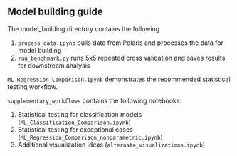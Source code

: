 ## Model building guide

The model_building directory contains the following

1. `process_data.ipynb` pulls data from Polaris and processes the data for model building
2. `run_benchmark.py` runs 5x5 repeated cross validation and saves results for downstream analysis

`ML_Regression_Comparison.ipynb` demonstrates the recommended statistical testing workflow.

`supplementary_workflows` contains the following notebooks:

1. Statistical testing for classification models (`ML_Classification_Comparison.ipynb`)
2. Statistical testing for exceptional cases (`ML_Regression_Comparison_nonparametric.ipynb`)
3. Additional visualization ideas (`alternate_visualizations.ipynb`) 
